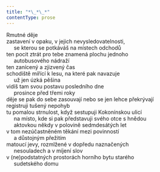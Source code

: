 ```yaml
---
title: "*\_*\_*"
contentType: prose
---
```


Rmutné děje  
zastavení v opaku, v jejich nevysledovatelnosti,  
     se kterou se potkáváš na místech odchodů  
ten pocit ztrát pro tebe znamená plochu jednoho  
     autobusového nádraží  
ten zanícený a zjizvený čas  
schodiště mířící k lesu, na které pak navazuje  
     už jen úzká pěšina  
vidíš tam svou postavu posledního dne  
     prosince před třemi roky  
děje se pak do sebe zasouvají nebo se jen lehce překrývají  
registruji tušený nepohyb  
tu pomalou strnulost, když sestupuji Kokonínskou ulicí  
     na místo, kde si pak představuji svého otce s hnědou  
     aktovkou někdy v polovině sedmdesátých let  
v tom nezúčastněném těkání mezi povinností  
     a důstojným přežitím  
matoucí jevy, rozmlžené v dopředu naznačených  
     nesouladech a v míjení slov  
v (ne)podstatných prostorách horního bytu starého  
     sudetského domu
